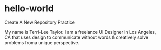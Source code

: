 # hello-world
Create A New Repository Practice

My name is Terri-Lee Taylor. I am a freelance UI Designer in Los Angeles, CA that uses design to communicate without words & creatively solve problems froma unique perspective.
